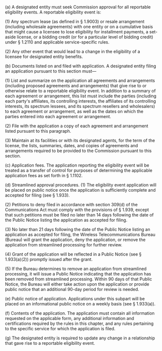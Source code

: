 (a) A designated entity must seek Commission approval for all reportable eligibility events. A reportable eligibility event is:

(1) Any spectrum lease (as defined in § 1.9003) or resale arrangement (including wholesale agreements) with one entity or on a cumulative basis that might cause a licensee to lose eligibility for installment payments, a set-aside license, or a bidding credit (or for a particular level of bidding credit) under § 1.2110 and applicable service-specific rules.

(2) Any other event that would lead to a change in the eligibility of a licensee for designated entity benefits.

(b) Documents listed on and filed with application. A designated entity filing an application pursuant to this section must—

(1) List and summarize on the application all agreements and arrangements (including proposed agreements and arrangements) that give rise to or otherwise relate to a reportable eligibility event. In addition to a summary of each agreement or arrangement, this list must include the parties (including each party's affiliates, its controlling interests, the affiliates of its controlling interests, its spectrum lessees, and its spectrum resellers and wholesalers) to each agreement or arrangement, as well as the dates on which the parties entered into each agreement or arrangement.

(2) File with the application a copy of each agreement and arrangement listed pursuant to this paragraph.

(3) Maintain at its facilities or with its designated agents, for the term of the license, the lists, summaries, dates, and copies of agreements and arrangements required to be provided to the Commission pursuant to this section.

(c) Application fees. The application reporting the eligibility event will be treated as a transfer of control for purposes of determining the applicable application fees as set forth in § 1.1102.

(d) Streamlined approval procedures. (1) The eligibility event application will be placed on public notice once the application is sufficiently complete and accepted for filing (see § 1.933).

(2) Petitions to deny filed in accordance with section 309(d) of the Communications Act must comply with the provisions of § 1.939, except that such petitions must be filed no later than 14 days following the date of the Public Notice listing the application as accepted for filing.

(3) No later than 21 days following the date of the Public Notice listing an application as accepted for filing, the Wireless Telecommunications Bureau (Bureau) will grant the application, deny the application, or remove the application from streamlined processing for further review.

(4) Grant of the application will be reflected in a Public Notice (see § 1.933(a)(2)) promptly issued after the grant.

(5) If the Bureau determines to remove an application from streamlined processing, it will issue a Public Notice indicating that the application has been removed from streamlined processing. Within 90 days of that Public Notice, the Bureau will either take action upon the application or provide public notice that an additional 90-day period for review is needed.

(e) Public notice of application. Applications under this subpart will be placed on an informational public notice on a weekly basis (see § 1.933(a)).

(f) Contents of the application. The application must contain all information requested on the applicable form, any additional information and certifications required by the rules in this chapter, and any rules pertaining to the specific service for which the application is filed.

(g) The designated entity is required to update any change in a relationship that gave rise to a reportable eligibility event.

